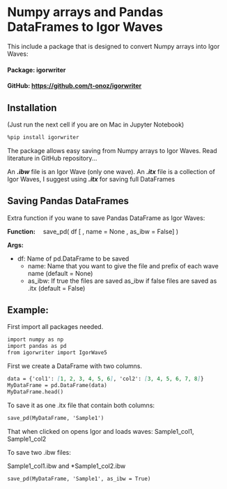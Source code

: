 # Numpy arrays and Pandas DataFrames to Igor Waves

This include a  package that is designed to convert Numpy arrays into Igor Waves:

#### Package:	igorwriter

#### GitHub:		https://github.com/t-onoz/igorwriter

## Installation

(Just run the next cell if you are on Mac in Jupyter Notebook)

```markdown
%pip install igorwriter
```
The package allows easy saving from Numpy arrays to Igor Waves.
Read literature in GitHub repository...

An __*.ibw*__ file is an Igor Wave (only one wave).
An __*.itx*__ file is a collection of Igor Waves, I suggest using __*.itx*__ for saving full DataFrames

## Saving Pandas DataFrames

Extra function if you wane to save Pandas DataFrame as Igor Waves:

**Function:**	&emsp;save_pd( df [ , name = None , as_ibw = False] )

**Args:**

  - df:	 Name of pd.DataFrame to be saved 
	- name:   Name that you want to give the file and prefix of each wave name (default = None)
	- as_ibw: If true the files are saved as_ibw if false files are saved as .itx (default = False)

## Example:

First import all packages needed.

```markdown
import numpy as np
import pandas as pd
from igorwriter import IgorWave5 
```
First we create a DataFrame with two columns.
```markdown
data = {'col1': [1, 2, 3, 4, 5, 6], 'col2': [3, 4, 5, 6, 7, 8]}
MyDataFrame = pd.DataFrame(data)
MyDataFrame.head()
```
To save it as one .itx file that contain both columns:
```markdown
save_pd(MyDataFrame, 'Sample1')
```
That when clicked on opens Igor and loads waves: Sample1_col1, Sample1_col2

To save two .ibw files:

Sample1_col1.ibw and *Sample1_col2.ibw
```markdown
save_pd(MyDataFrame, 'Sample1', as_ibw = True)
```

